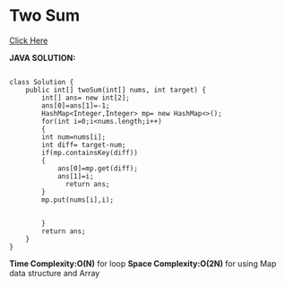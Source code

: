 # Two Sum
[Click Here](https://leetcode.com/problems/two-sum/description/)

**JAVA SOLUTION:**
```

class Solution {
    public int[] twoSum(int[] nums, int target) {
        int[] ans= new int[2];
        ans[0]=ans[1]=-1;
        HashMap<Integer,Integer> mp= new HashMap<>();
        for(int i=0;i<nums.length;i++)
        {
        int num=nums[i];
        int diff= target-num;
        if(mp.containsKey(diff))
        {
            ans[0]=mp.get(diff);
            ans[1]=i;
              return ans;
        }
        mp.put(nums[i],i);


        }
        return ans;
    }
}
```

**Time Complexity:O(N)** for loop
**Space Complexity:O(2N)** for using Map data structure and Array
